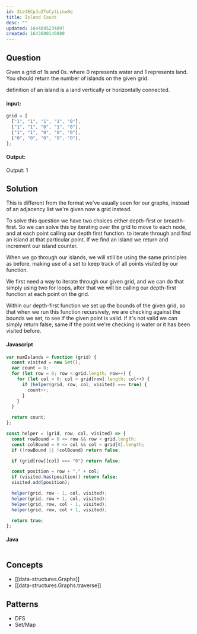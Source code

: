 ```yaml
---
id: 2Le3ECpJu2ToCytLinw8q
title: Island Count
desc: ""
updated: 1644895234897
created: 1643600146089
---
```


## Question

Given a grid of 1s and 0s. where 0 represents water and 1 represents land. You should return the number of islands on the given grid.

definition of an island is a land vertically or horizontally connected.

#### input:

```javascript
grid = [
  ["1", "1", "1", "1", "0"],
  ["1", "1", "0", "1", "0"],
  ["1", "1", "0", "0", "0"],
  ["0", "0", "0", "0", "0"],
];
```

#### Output:

Output: 1

## Solution

This is different from the format we've usually seen for our graphs, instead of an adjacency list we're given now a grid instead.

To solve this question we have two choices either depth-first or breadth-first. So we can solve this by iterating over the grid to move to each node, and at each point calling our depth first function. to iterate through and find an island at that particular point. If we find an island we return and increment our island counter.

When we go through our islands, we will still be using the same principles as before, making use of a set to keep track of all points visited by our function.

We first need a way to iterate through our given grid, and we can do that simply using two for loops, after that we will be calling our depth-first function at each point on the grid.

Within our depth-first function we set up the bounds of the given grid, so that when we run this function recursively, we are checking against the bounds we set, to see if the given point is valid. if it's not valid we can simply return false, same if the point we're checking is water or it has been visited before.

#### Javascript

```javascript
var numIslands = function (grid) {
  const visited = new Set();
  var count = 0;
  for (let row = 0; row < grid.length; row++) {
    for (let col = 0; col < grid[row].length; col++) {
      if (helper(grid, row, col, visited) === true) {
        count++;
      }
    }
  }

  return count;
};

const helper = (grid, row, col, visited) => {
  const rowBound = 0 <= row && row < grid.length;
  const colBound = 0 <= col && col < grid[0].length;
  if (!rowBound || !colBound) return false;

  if (grid[row][col] === "0") return false;

  const position = row + "," + col;
  if (visited.has(position)) return false;
  visited.add(position);

  helper(grid, row - 1, col, visited);
  helper(grid, row + 1, col, visited);
  helper(grid, row, col - 1, visited);
  helper(grid, row, col + 1, visited);

  return true;
};
```

#### Java

```java

```

## Concepts

- [[data-structures.Graphs]]
- [[data-structures.Graphs.traverse]]

## Patterns

- DFS
- Set/Map
